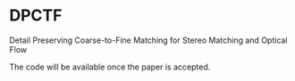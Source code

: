 # DPCTF
Detail Preserving Coarse-to-Fine Matching for Stereo Matching and Optical Flow

The code will be available once the paper is accepted.
